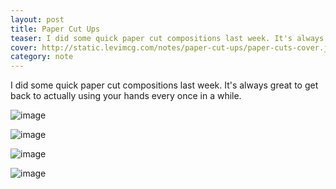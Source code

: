 ```yaml
---
layout: post
title: Paper Cut Ups
teaser: I did some quick paper cut compositions last week. It's always great to get back to actually using your hands every once in a while.
cover: http://static.levimcg.com/notes/paper-cut-ups/paper-cuts-cover.jpg
category: note
---
```

I did some quick paper cut compositions last week. It's always great to get back to actually using your hands every once in a while.

![image](http://static.levimcg.com/notes/paper-cut-ups/salad-web.jpg)

![image](http://static.levimcg.com/notes/paper-cut-ups/waves-web.jpg)

![image](http://static.levimcg.com/notes/paper-cut-ups/checks-web-alt.png)

![image](http://static.levimcg.com/notes/paper-cut-ups/eyes-web.png)
